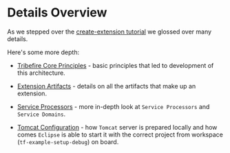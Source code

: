# Details Overview

As we stepped over the [create-extension tutorial](../tutorial/01-intro-create-extension.md) we glossed over many details.

Here's some more depth:

* [Tribefire Core Principles](core-principles.md) - basic principles that led to development of this architecture.

* [Extension Artifacts](extension-artifacts.md) - details on all the artifacts that make up an extension.

* [Service Processors](service-processors.md) - more in-depth look at `Service Processors` and `Service Domains`.

* [Tomcat Configuration](tomcat-config.md) - how `Tomcat` server is prepared locally and how comes `Eclipse` is able to start it with the correct project from workspace (`tf-example-setup-debug`) on board.